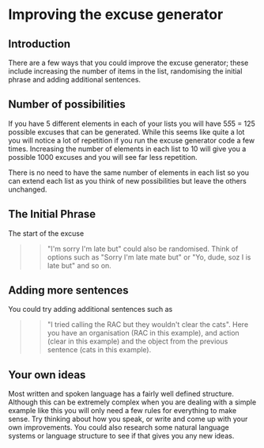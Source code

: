 # Improving the excuse generator

## Introduction
There are a few ways that you could improve the excuse generator; these include increasing the number of items in the list, randomising the initial phrase and adding additional sentences.

## Number of possibilities
If you have 5 different elements in each of your lists you will have 5*5*5 = 125 possible excuses that can be generated. While this seems like quite a lot you will notice a lot of repetition if you run the excuse generator code a few times. Increasing the number of elements in each list to 10 will give you a possible 1000 excuses and you will see far less repetition.

There is no need to have the same number of elements in each list so you can extend each list as you think of new possibilities but leave the others unchanged.

## The Initial Phrase
The start of the excuse 
>> "I'm sorry I'm late but" could also be randomised. Think of options such as 
>>"Sorry I'm late mate but" or "Yo, dude, soz I is late but" 
and so on.

## Adding more sentences
You could try adding additional sentences such as 
>> "I tried calling the RAC but they wouldn't clear the cats". 
Here you have an organisation (RAC in this example), and action (clear in this example) and the object from the previous sentence (cats in this example).

## Your own ideas
Most written and spoken language has a fairly well defined structure. Although this can be extremely complex when you are dealing with a simple example like this you will only need a few rules for everything to make sense. Try thinking about how you speak, or write and come up with your own improvements. You could also research some natural language systems or language structure to see if that gives you any new ideas.